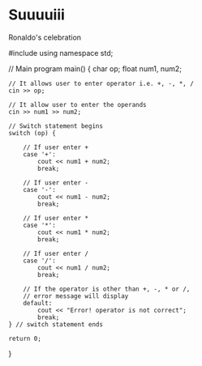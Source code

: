 # Suuuuiii
Ronaldo's celebration

#include <iostream>
using namespace std;
  
// Main program
main()
{
    char op;
    float num1, num2;
  
    // It allows user to enter operator i.e. +, -, *, /
    cin >> op;
  
    // It allow user to enter the operands
    cin >> num1 >> num2;
  
    // Switch statement begins
    switch (op) {
          
        // If user enter + 
        case '+':
            cout << num1 + num2;
            break;
          
        // If user enter - 
        case '-':
            cout << num1 - num2;
            break;
          
        // If user enter *
        case '*':
            cout << num1 * num2;
            break;
          
        // If user enter /
        case '/':
            cout << num1 / num2;
            break;
          
        // If the operator is other than +, -, * or /, 
        // error message will display
        default:
            cout << "Error! operator is not correct";
            break;
    } // switch statement ends
  
    return 0; 
}
